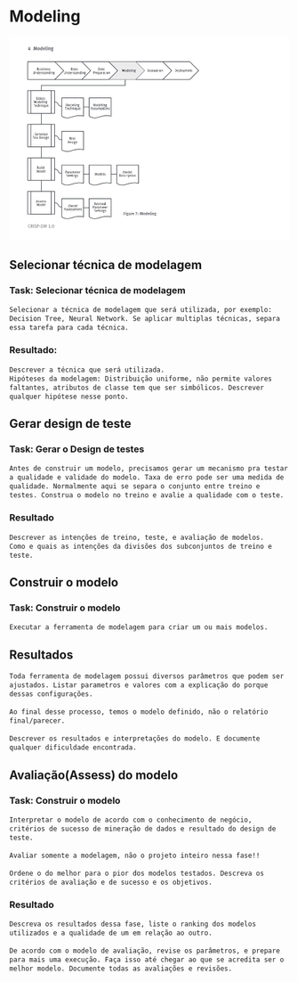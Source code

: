 # Modeling

![imagem_9](imagem_9.png)

## Selecionar técnica de modelagem
### Task: Selecionar técnica de modelagem
    Selecionar a técnica de modelagem que será utilizada, por exemplo: Decision Tree, Neural Network. Se aplicar multiplas técnicas, separa essa tarefa para cada técnica.
### Resultado: 
    Descrever a técnica que será utilizada.
    Hipóteses da modelagem: Distribuição uniforme, não permite valores faltantes, atributos de classe tem que ser simbólicos. Descrever qualquer hipótese nesse ponto.

## Gerar design de teste
### Task: Gerar o Design de testes
    Antes de construir um modelo, precisamos gerar um mecanismo pra testar a qualidade e validade do modelo. Taxa de erro pode ser uma medida de qualidade. Normalmente aqui se separa o conjunto entre treino e testes. Construa o modelo no treino e avalie a qualidade com o teste.
### Resultado
    Descrever as intenções de treino, teste, e avaliação de modelos.
    Como e quais as intenções da divisões dos subconjuntos de treino e teste.

## Construir o modelo
### Task: Construir o modelo
    Executar a ferramenta de modelagem para criar um ou mais modelos.

## Resultados
    Toda ferramenta de modelagem possui diversos parâmetros que podem ser ajustados. Listar parametros e valores com a explicação do porque dessas configurações.

    Ao final desse processo, temos o modelo definido, não o relatório final/parecer.

    Descrever os resultados e interpretações do modelo. E documente qualquer dificuldade encontrada.


## Avaliação(Assess) do modelo
### Task: Construir o modelo
    Interpretar o modelo de acordo com o conhecimento de negócio, critérios de sucesso de mineração de dados e resultado do design de teste.
    
    Avaliar somente a modelagem, não o projeto inteiro nessa fase!!

    Ordene o do melhor para o pior dos modelos testados. Descreva os critérios de avaliação e de sucesso e os objetivos.

### Resultado
    Descreva os resultados dessa fase, liste o ranking dos modelos utilizados e a qualidade de um em relação ao outro.

    De acordo com o modelo de avaliação, revise os parâmetros, e prepare para mais uma execução. Faça isso até chegar ao que se acredita ser o melhor modelo. Documente todas as avaliações e revisões.    
